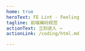 ```yaml
---
home: true
heroText: FE Lint - Feeling
tagline: 前端编码规范
actionText: 立刻进入 →
actionLink: /coding/html.md

---
```


<!-- ## 设计目的 ✨

## 使用方法 👈 -->
